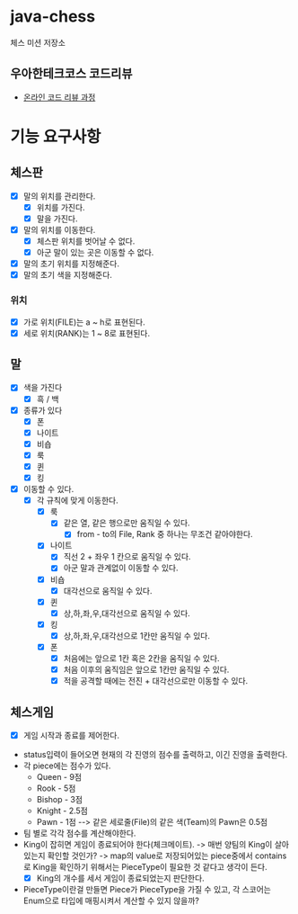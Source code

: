 # java-chess

체스 미션 저장소

## 우아한테크코스 코드리뷰

- [온라인 코드 리뷰 과정](https://github.com/woowacourse/woowacourse-docs/blob/master/maincourse/README.md)

# 기능 요구사항

## 체스판

- [x] 말의 위치를 관리한다.
    - [x] 위치를 가진다.
    - [x] 말을 가진다.

- [x] 말의 위치를 이동한다.
    - [x] 체스판 위치를 벗어날 수 없다.
    - [x] 아군 말이 있는 곳은 이동할 수 없다.

- [x] 말의 초기 위치를 지정해준다.
- [x] 말의 초기 색을 지정해준다.

### 위치

- [x] 가로 위치(FILE)는 a ~ h로 표현된다.
- [x] 세로 위치(RANK)는 1 ~ 8로 표현된다.

## 말

- [x] 색을 가진다
    - [x] 흑 / 백

- [x] 종류가 있다
    - [x] 폰
    - [x] 나이트
    - [x] 비숍
    - [x] 룩
    - [x] 퀸
    - [x] 킹

- [x] 이동할 수 있다.
    - [x] 각 규칙에 맞게 이동한다.
        - [x] 룩
            - [x] 같은 열, 같은 행으로만 움직일 수 있다.
                - [x] from - to의 File, Rank 중 하나는 무조건 같아야한다.
        - [x] 나이트
            - [x] 직선 2 + 좌우 1 칸으로 움직일 수 있다.
            - [x] 아군 말과 관계없이 이동할 수 있다.
        - [x] 비숍
            -  [x] 대각선으로 움직일 수 있다.
        - [x] 퀸
            -  [x] 상,하,좌,우,대각선으로 움직일 수 있다.
        - [x] 킹
            - [x] 상,하,좌,우,대각선으로 1칸만 움직일 수 있다.
        - [x] 폰
            - [x] 처음에는 앞으로 1칸 혹은 2칸을 움직일 수 있다.
            - [x] 처음 이후의 움직임은 앞으로 1칸만 움직일 수 있다.
            - [x] 적을 공격할 때에는 전진 + 대각선으로만 이동할 수 있다.

## 체스게임

- [x] 게임 시작과 종료를 제어한다.

- status입력이 들어오면 현재의 각 진영의 점수를 출력하고, 이긴 진영을 출력한다.
- 각 piece에는 점수가 있다.
    - Queen - 9점
    - Rook - 5점
    - Bishop - 3점
    - Knight - 2.5점
    - Pawn - 1점 --> 같은 세로줄(File)의 같은 색(Team)의 Pawn은 0.5점
- 팀 별로 각각 점수를 계산해야한다.
- King이 잡히면 게임이 종료되어야 한다(체크메이트). -> 매번 양팀의 King이 살아있는지 확인할 것인가? -> map의 value로 저장되어있는 piece중에서 contains로 King을 확인하기 위해서는
  PieceType이 필요한 것 같다고 생각이 든다.
    - [x] King의 개수를 세서 게임이 종료되었는지 판단한다.
- PieceType이란걸 만들면 Piece가 PieceType을 가질 수 있고, 각 스코어는 Enum으로 타입에 매핑시켜서 계산할 수 있지 않을까?
